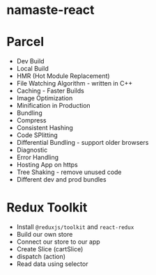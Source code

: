 # namaste-react

# Parcel

- Dev Build
- Local Build
- HMR (Hot Module Replacement)
- File Watching Algorithm - written in C++
- Caching - Faster Builds
- Image Optimization
- Minification in Production
- Bundling
- Compress
- Consistent Hashing
- Code SPlitting
- Differential Bundling - support older browsers
- Diagnostic
- Error Handling
- Hosting App on https
- Tree Shaking - remove unused code
- Different dev and prod bundles


# Redux Toolkit
 - Install `@reduxjs/toolkit` and `react-redux`
 - Build our own store
 - Connect our store to our app
 - Create Slice (cartSlice)
 - dispatch (action)
 - Read data using selector